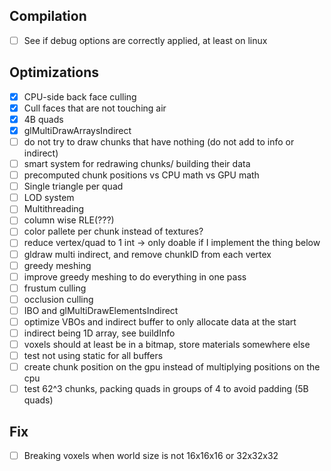 ## Compilation
- [ ] See if debug options are correctly applied, at least on linux

## Optimizations
- [x] CPU-side back face culling
- [x] Cull faces that are not touching air
- [x] 4B quads
- [x] glMultiDrawArraysIndirect
- [ ] do not try to draw chunks that have nothing (do not add to info or indirect)
- [ ] smart system for redrawing chunks/ building their data
- [ ] precomputed chunk positions vs CPU math vs GPU math
- [ ] Single triangle per quad
- [ ] LOD system
- [ ] Multithreading
- [ ] column wise RLE(???)
- [ ] color pallete per chunk instead of textures?
- [ ] reduce vertex/quad to 1 int -> only doable if I implement the thing below
- [ ] gldraw multi indirect, and remove chunkID from each vertex
- [ ] greedy meshing
- [ ] improve greedy meshing to do everything in one pass
- [ ] frustum culling
- [ ] occlusion culling
- [ ] IBO and glMultiDrawElementsIndirect
- [ ] optimize VBOs and indirect buffer to only allocate data at the start
- [ ] indirect being 1D array, see buildInfo
- [ ] voxels should at least be in a bitmap, store materials somewhere else
- [ ] test not using static for all buffers
- [ ] create chunk position on the gpu instead of multiplying positions on the cpu
- [ ] test 62^3 chunks, packing quads in groups of 4 to avoid padding (5B quads)

## Fix
- [ ] Breaking voxels when world size is not 16x16x16 or 32x32x32
